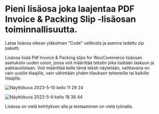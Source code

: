 # Pieni lisäosa joka laajentaa PDF Invoice & Packing Slip -lisäosan toiminnallisuutta.

Lataa lisäosa oikean yläkulman "Code" valikosta ja asenna ladattu zip paketti.

Lisäosa lisää Pdf Invoice & Packing slips for WooCommerce lisäosan asetuksiin uuden osion, jossa voit määrittää tekstin joka lisätään laskuun ja pakkauslistaan. Voit määrittää kelle tämä teksti näytetään, valittavana on vain uusille tilaajille, vain vähintään yhden tilauksen teheneille tai kaikille tilaajille.

![Näyttökuva 2023-5-10 kello 11 29 24](https://github.com/HessuA/hessu-pdf-packing-slips-extension/assets/64112641/b0a0e193-5d06-436f-9249-4bd640c0ad39)


![Näyttökuva 2023-5-9 kello 18 36 44](https://github.com/HessuA/hessu-pdf-packing-slips-extension/assets/64112641/495e6fc8-2d00-45f0-8023-03d719425a6b)

Lisäosa on vielä kehityksen alla ja testaaminen on vielä työnalla.
